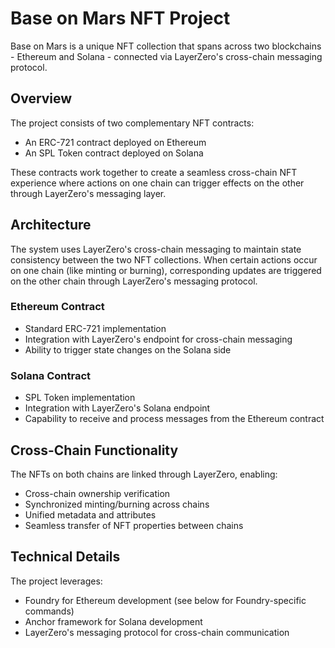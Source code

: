 # Base on Mars NFT Project

Base on Mars is a unique NFT collection that spans across two blockchains - Ethereum and Solana - connected via LayerZero's cross-chain messaging protocol.

## Overview

The project consists of two complementary NFT contracts:
- An ERC-721 contract deployed on Ethereum
- An SPL Token contract deployed on Solana

These contracts work together to create a seamless cross-chain NFT experience where actions on one chain can trigger effects on the other through LayerZero's messaging layer.

## Architecture

The system uses LayerZero's cross-chain messaging to maintain state consistency between the two NFT collections. When certain actions occur on one chain (like minting or burning), corresponding updates are triggered on the other chain through LayerZero's messaging protocol.

### Ethereum Contract
- Standard ERC-721 implementation
- Integration with LayerZero's endpoint for cross-chain messaging
- Ability to trigger state changes on the Solana side

### Solana Contract  
- SPL Token implementation
- Integration with LayerZero's Solana endpoint
- Capability to receive and process messages from the Ethereum contract

## Cross-Chain Functionality

The NFTs on both chains are linked through LayerZero, enabling:
- Cross-chain ownership verification
- Synchronized minting/burning across chains
- Unified metadata and attributes
- Seamless transfer of NFT properties between chains

## Technical Details

The project leverages:
- Foundry for Ethereum development (see below for Foundry-specific commands)
- Anchor framework for Solana development
- LayerZero's messaging protocol for cross-chain communication
